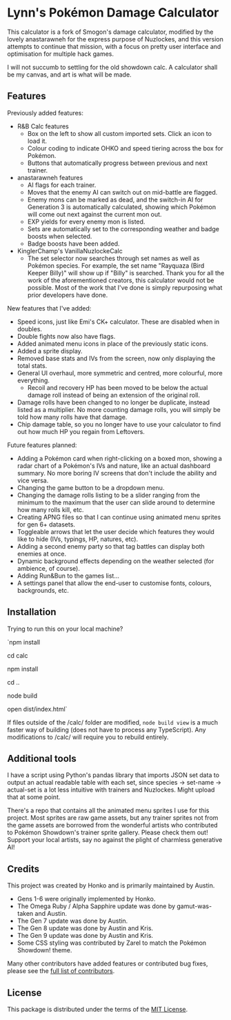 # Lynn's Pokémon Damage Calculator
This calculator is a fork of Smogon's damage calculator, modified by the lovely anastarawneh for the express purpose of Nuzlockes, and this version attempts to continue that mission, with a focus on pretty user interface and optimisation for multiple hack games.

I will not succumb to settling for the old showdown calc. A calculator shall be my canvas, and art is what will be made.

## Features

Previously added features:
- R&B Calc features
  - Box on the left to show all custom imported sets. Click an icon to load it.
  - Colour coding to indicate OHKO and speed tiering across the box for Pokémon.
  - Buttons that automatically progress between previous and next trainer.
- anastarawneh features
  - AI flags for each trainer.
  - Moves that the enemy AI can switch out on mid-battle are flagged.
  - Enemy mons can be marked as dead, and the switch-in AI for Generation 3 is automatically calculated, showing which Pokémon will come out next against the current mon out.
  - EXP yields for every enemy mon is listed.
  - Sets are automatically set to the corresponding weather and badge boosts when selected.
  - Badge boosts have been added.
- KinglerChamp's VanillaNuzlockeCalc
  - The set selector now searches through set names as well as Pokémon species. For example, the set name "Rayquaza (Bird Keeper Billy)" will show up if "Billy" is searched.
Thank you for all the work of the aforementioned creators, this calculator would not be possible. Most of the work that I've done is simply repurposing what prior developers have done.

New features that I've added:
- Speed icons, just like Emi's CK+ calculator. These are disabled when in doubles.
- Double fights now also have flags.
- Added animated menu icons in place of the previously static icons.
- Added a sprite display.
- Removed base stats and IVs from the screen, now only displaying the total stats. 
- General UI overhaul, more symmetric and centred, more colourful, more everything.
  - Recoil and recovery HP has been moved to be below the actual damage roll instead of being an extension of the original roll.
- Damage rolls have been changed to no longer be duplicate, instead listed as a multiplier. No more counting damage rolls, you will simply be told how many rolls have that damage.
- Chip damage table, so you no longer have to use your calculator to find out how much HP you regain from Leftovers.

Future features planned:
- Adding a Pokémon card when right-clicking on a boxed mon, showing a radar chart of a Pokémon's IVs and nature, like an actual dashboard summary. No more boring IV screens that don't include the ability and vice versa.
- Changing the game button to be a dropdown menu.
- Changing the damage rolls listing to be a slider ranging from the minimum to the maximum that the user can slide around to determine how many rolls kill, etc.
- Creating APNG files so that I can continue using animated menu sprites for gen 6+ datasets.
- Toggleable arrows that let the user decide which features they would like to hide (IVs, typings, HP, natures, etc).
- Adding a second enemy party so that tag battles can display both enemies at once.
- Dynamic background effects depending on the weather selected (for ambience, of course).
- Adding Run&Bun to the games list...
- A settings panel that allow the end-user to customise fonts, colours, backgrounds, etc.

## Installation
Trying to run this on your local machine?

`npm install

cd calc

npm install

cd ..

node build

open dist/index.html`

If files outside of the /calc/ folder are modified, `node build view` is a much faster way of building (does not have to process any TypeScript). Any modifications to /calc/ will require you to rebuild entirely.

## Additional tools
I have a script using Python's pandas library that imports JSON set data to output an actual readable table with each set, since species -> set-name -> actual-set is a lot less intuitive with trainers and Nuzlockes. Might upload that at some point.

There's a repo that contains all the animated menu sprites I use for this project. Most sprites are raw game assets, but any trainer sprites not from the game assets are borrowed from the wonderful artists who contributed to Pokémon Showdown's trainer sprite gallery. Please check them out! Support your local artists, say no against the plight of charmless generative AI!


## Credits

This project was created by Honko and is primarily maintained by Austin.

- Gens 1-6 were originally implemented by Honko.
- The Omega Ruby / Alpha Sapphire update was done by gamut-was-taken and Austin.
- The Gen 7 update was done by Austin.
- The Gen 8 update was done by Austin and Kris.
- The Gen 9 update was done by Austin and Kris.
- Some CSS styling was contributed by Zarel to match the Pokémon Showdown! theme.

Many other contributors have added features or contributed bug fixes, please see the
[full list of contributors](https://github.com/smogon/damage-calc/graphs/contributors).

## License

This package is distributed under the terms of the [MIT License][3].

  [0]: https://github.com/smogon/damage-calc
  [1]: https://github.com/smogon/damage-calc/tree/master/calc
  [2]: https://github.com/smogon/damage-calc/tree/master/src
  [3]: https://github.com/smogon/damage-calc/blob/master/LICENSE
  [4]: https://github.com/smogon/damage-calc/blob/master/TASKS.md
  [5]: https://unpkg.com/
  [6]: https://webpack.js.org/
  [7]: https://rollupjs.org/
  [8]: https://parceljs.org/
  [9]: https://github.com/pkmn/ps/blob/master/data

